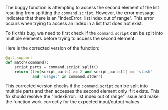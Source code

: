 The buggy function is attempting to access the second element of the list resulting from splitting the `command.script`. However, the error message indicates that there is an "IndexError: list index out of range". This error occurs when trying to access an index in a list that does not exist.

To fix this bug, we need to first check if the `command.script` can be split into multiple elements before trying to access the second element.

Here is the corrected version of the function:
```python
@git_support
def match(command):
    script_parts = command.script.split()
    return (len(script_parts) >= 2 and script_parts[1] == 'stash'
            and 'usage:' in command.stderr)
```

This corrected version checks if the `command.script` can be split into multiple parts and then accesses the second element only if it exists. This fix should resolve the "IndexError: list index out of range" issue and make the function work correctly for the expected input/output values.
